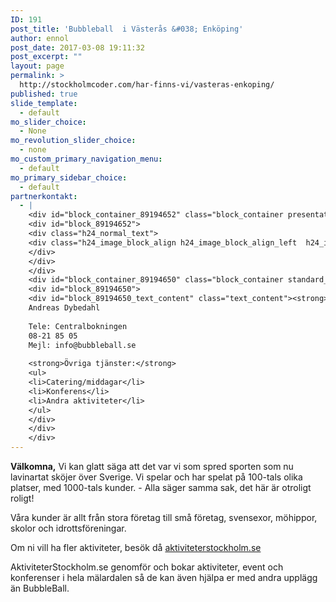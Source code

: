 ```yaml
---
ID: 191
post_title: 'Bubbleball  i Västerås &#038; Enköping'
author: ennol
post_date: 2017-03-08 19:11:32
post_excerpt: ""
layout: page
permalink: >
  http://stockholmcoder.com/har-finns-vi/vasteras-enkoping/
published: true
slide_template:
  - default
mo_slider_choice:
  - None
mo_revolution_slider_choice:
  - none
mo_custom_primary_navigation_menu:
  - default
mo_primary_sidebar_choice:
  - default
partnerkontakt:
  - |
    <div id="block_container_89194652" class="block_container presentation_image_block">
    <div id="block_89194652">
    <div class="h24_normal_text">
    <div class="h24_image_block_align h24_image_block_align_left  h24_image_block_radius_medium  "><img id="block_img_89194652" class="presentation_image_block_image" title="" src="http://dst15js82dk7j.cloudfront.net/183390/49435180-Ag3tA.jpg" alt="" /></div>
    </div>
    </div>
    </div>
    <div id="block_container_89194650" class="block_container standard_text_block text_block">
    <div id="block_89194650">
    <div id="block_89194650_text_content" class="text_content"><strong>Eventmanager</strong>;
    Andreas Dybedahl
    
    Tele: Centralbokningen
    08-21 85 05
    Mejl: info@bubbleball.se
    
    <strong>Övriga tjänster:</strong>
    <ul>
    <li>Catering/middagar</li>
    <li>Konferens</li>
    <li>Andra aktiviteter</li>
    </ul>
    </div>
    </div>
    </div>
---
```

<div id="block_container_91111153" class="block_container presentation_image_block">
<div id="block_91111153">
<div class="h24_normal_text">
<div class="h24_image_block_align h24_image_block_align_left    "><img id="block_img_91111153" class="presentation_image_block_image" title="" src="http://h24-original.s3.amazonaws.com/183390/18153686-ucKNc.jpg" alt="" /></div>
</div>
</div>
</div>
<div id="block_container_89194651" class="block_container presentation_image_block">
<div id="block_89194651">
<div class="h24_normal_text">
<div class="h24_image_block_align h24_image_block_align_left  h24_image_block_radius_medium  "><img id="block_img_89194651" class="presentation_image_block_image" title="" src="http://dst15js82dk7j.cloudfront.net/183390/49434919-td0lE.jpg" alt="" /></div>
</div>
</div>
</div>
<div id="block_container_89194648" class="block_container standard_text_block text_block">
<div id="block_89194648">
<div id="block_89194648_text_content" class="text_content"><strong>Välkomna,</strong>
Vi kan glatt säga att det var vi som spred sporten som nu lavinartat sköjer över Sverige.
Vi spelar och har spelat på 100-tals olika platser, med 1000-tals kunder.
- Alla säger samma sak, det här är otroligt roligt!

Våra kunder är allt från stora företag till små företag, svensexor, möhippor, skolor och idrottsföreningar.

Om ni vill ha fler aktiviteter, besök då <a href="http://www.aktiviteterstockholm.se/" target="_blank">aktiviteterstockholm.se</a>

AktiviteterStockholm.se genomför och bokar aktiviteter, event och konferenser i hela mälardalen så de kan även hjälpa er med andra upplägg än BubbleBall.</div>
</div>
</div>